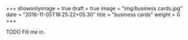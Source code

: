 +++
showonlyimage = true
draft = true
image = "img/business cards.jpg"
date = "2016-11-05T18:25:22+05:30"
title = "business cards"
weight = 0
+++

TODO Fill me in.

